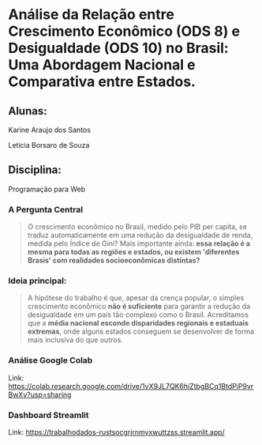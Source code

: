 # **Análise da Relação entre Crescimento Econômico (ODS 8) e Desigualdade (ODS 10) no Brasil: Uma Abordagem Nacional e Comparativa entre Estados.**
## **Alunas:**

Karine Araujo dos Santos

Letícia Borsaro de Souza

## **Disciplina:**

Programação para Web

### **A Pergunta Central**

> O crescimento econômico no Brasil, medido pelo PIB per capita, se traduz automaticamente em uma redução da desigualdade de renda, medida pelo Índice de Gini? Mais importante ainda: **essa relação é a mesma para todas as regiões e estados, ou existem 'diferentes Brasis' com realidades socioeconômicas distintas?**

### **Ideia principal:**

> A hipótese do trabalho é que, apesar da crença popular, o simples crescimento econômico **não é suficiente** para garantir a redução da desigualdade em um país tão complexo como o Brasil. Acreditamos que a **média nacional esconde disparidades regionais e estaduais extremas**, onde alguns estados conseguem se desenvolver de forma mais inclusiva do que outros.


### Análise Google Colab ###
Link: https://colab.research.google.com/drive/1vX9JL7QK6hiZtbgBCq1BtdPiP9vrBwXy?usp=sharing
### Dashboard Streamlit ###
Link: https://trabalhodados-rustsocgrjrnmyxwuttzss.streamlit.app/
